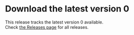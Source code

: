 # Download the latest version 0

This release tracks the latest version 0 available.  
Check [the Releases page](https://github.com/DataDog/dd-trace-java/releases/) for all releases.
